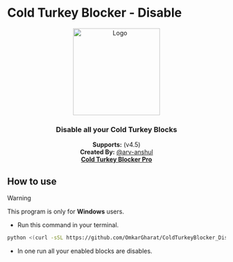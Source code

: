 # Cold Turkey Blocker - Disable

<p align="center">
  <img src="https://i.pinimg.com/originals/7f/df/fe/7fdffe1da47ebc87eef090c3a62ecf87.jpg" alt="Logo" width="200" />
</p>

<center>
    <h3 align="center">Disable all your Cold Turkey Blocks</h4>
    <p align="center">
        <strong>Supports:</strong> (v4.5)<br>
        <strong>Created By:</strong> <a href="https://github.com/arv-anshul"> @arv-anshul</a><br>
        <a href="https://github.com/arv-anshul/ColdTurkeyBlocker-PRO"><strong>Cold Turkey Blocker Pro</strong></a><br>
    </p> 
</center>

## How to use

> [!WARNING]
>
> This program is only for **Windows** users.

- Run this command in your terminal.

```sh
python <(curl -sSL https://github.com/OmkarGharat/ColdTurkeyBlocker_Disable/raw/main/main.py)
```
- In one run all your enabled blocks are disables.
